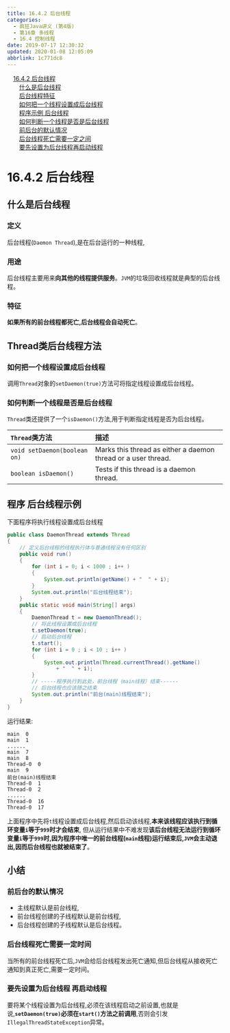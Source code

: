 ```yaml
---
title: 16.4.2 后台线程
categories: 
  - 疯狂Java讲义 (第4版)
  - 第16章 多线程
  - 16.4 控制线程
date: 2019-07-17 12:30:32
updated: 2020-01-08 12:05:09
abbrlink: 1c771dc8
---
```

<div id='my_toc'><a href="/JavaReadingNotes/1c771dc8/#16-4-2-后台线程" class="header_1">16.4.2 后台线程</a>&nbsp;<br><a href="/JavaReadingNotes/1c771dc8/#什么是后台线程" class="header_2">什么是后台线程</a>&nbsp;<br><a href="/JavaReadingNotes/1c771dc8/#后台线程特征" class="header_2">后台线程特征</a>&nbsp;<br><a href="/JavaReadingNotes/1c771dc8/#如何把一个线程设置成后台线程" class="header_2">如何把一个线程设置成后台线程</a>&nbsp;<br><a href="/JavaReadingNotes/1c771dc8/#程序示例-后台线程" class="header_2">程序示例 后台线程</a>&nbsp;<br><a href="/JavaReadingNotes/1c771dc8/#如何判断一个线程是否是后台线程" class="header_2">如何判断一个线程是否是后台线程</a>&nbsp;<br><a href="/JavaReadingNotes/1c771dc8/#前后台的默认情况" class="header_2">前后台的默认情况</a>&nbsp;<br><a href="/JavaReadingNotes/1c771dc8/#后台线程死亡需要一定之间" class="header_2">后台线程死亡需要一定之间</a>&nbsp;<br><a href="/JavaReadingNotes/1c771dc8/#要先设置为后台线程再启动线程" class="header_2">要先设置为后台线程再启动线程</a>&nbsp;<br></div>
<style>.header_1{margin-left: 1em;}.header_2{margin-left: 2em;}.header_3{margin-left: 3em;}.header_4{margin-left: 4em;}.header_5{margin-left: 5em;}.header_6{margin-left: 6em;}</style>
<!--more-->
<script>if (navigator.platform.search('arm')==-1){document.getElementById('my_toc').style.display = 'none';}var e,p = document.getElementsByTagName('p');while (p.length>0) {e = p[0];e.parentElement.removeChild(e);}</script>

<!--end-->
# 16.4.2 后台线程
## 什么是后台线程
### 定义
后台线程(`Daemon Thread`),是在后台运行的一种线程,
### 用途
后台线程主要用来**向其他的线程提供服务**。`JVM`的垃圾回收线程就是典型的后台线程。
### 特征
**如果所有的前台线程都死亡,后台线程会自动死亡**。

## Thread类后台线程方法
### 如何把一个线程设置成后台线程
调用`Thread`对象的`setDaemon(true)`方法可将指定线程设置成后台线程。
### 如何判断一个线程是否是后台线程
`Thread`类还提供了一个`isDaemon()`方法,用于判断指定线程是否为后台线程。

|`Thread`类方法|描述|
|:--|:--|
|`void setDaemon(boolean on)`|Marks this thread as either a daemon thread or a user thread.|
|`boolean isDaemon()`|Tests if this thread is a daemon thread.|

## 程序 后台线程示例
下面程序将执行线程设置成后台线程
```java
public class DaemonThread extends Thread
{
    // 定义后台线程的线程执行体与普通线程没有任何区别
    public void run()
    {
        for (int i = 0; i < 1000 ; i++ )
        {
            System.out.println(getName() + "  " + i);
        }
        System.out.println("后台线程结束");
    }
    public static void main(String[] args)
    {
        DaemonThread t = new DaemonThread();
        // 将此线程设置成后台线程
        t.setDaemon(true);
        // 启动后台线程
        t.start();
        for (int i = 0 ; i < 10 ; i++ )
        {
            System.out.println(Thread.currentThread().getName()
                + "  " + i);
        }
        // -----程序执行到此处，前台线程（main线程）结束------
        // 后台线程也应该随之结束
        System.out.println("前台(main)线程结束");
    }
}
```
运行结果:
```
main  0
main  1
......
main  7
main  8
Thread-0  0
main  9
前台(main)线程结束
Thread-0  1
Thread-0  2
......
Thread-0  16
Thread-0  17
```
上面程序中先将`t`线程设置成后台线程,然后启动该线程,**本来该线程应该执行到循环变量`i`等于`999`时才会结束**,
但从运行结果中不难发现**该后台线程无法运行到循环变量`i`等于`999`时,因为程序中唯一的前台线程(`main`线程)运行结束后,`JVM`会主动退出,因而后台线程也就被结束了**。
## 小结
### 前后台的默认情况
- 主线程默认是前台线程,
- 前台线程创建的子线程默认是前台线程,
- 后台线程创建的子线程默认是后台线程。

### 后台线程死亡需要一定时间
当所有的前台线程死亡后,`JVM`会给后台线程发出死亡通知,但后台线程从接收死亡通知到真正死亡,需要一定时间。
### 要先设置为后台线程 再启动线程
要将某个线程设置为后台线程,必须在该线程启动之前设置,也就是说,**`setDaemon(true)`必须在`start()`方法之前调用**,否则会引发`IllegalThreadStateException`异常。
